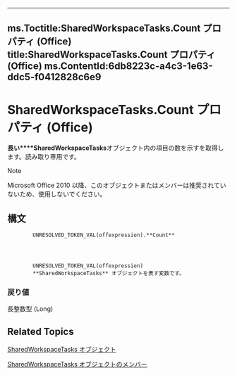 

---
ms.Toctitle:SharedWorkspaceTasks.Count プロパティ (Office)
title:SharedWorkspaceTasks.Count プロパティ (Office)
ms.ContentId:6db8223c-a4c3-1e63-ddc5-f0412828c6e9
---
# SharedWorkspaceTasks.Count プロパティ (Office)




**長い****SharedWorkspaceTasks**オブジェクト内の項目の数を示すを取得します。読み取り専用です。

>[!NOTE]
>Microsoft Office 2010 以降、このオブジェクトまたはメンバーは推奨されていないため、使用しないでください。





## 構文

            UNRESOLVED_TOKEN_VAL(offexpression).**Count**




            UNRESOLVED_TOKEN_VAL(offexpression)
            **SharedWorkspaceTasks** オブジェクトを表す変数です。

### 戻り値
長整数型 (Long)





## Related Topics

[SharedWorkspaceTasks オブジェクト](de26341f-44d1-131e-1dbe-e31f3f68e312.md)

[SharedWorkspaceTasks オブジェクトのメンバー](6323d5c3-b1ed-af53-25e6-e97b22554699.md)





